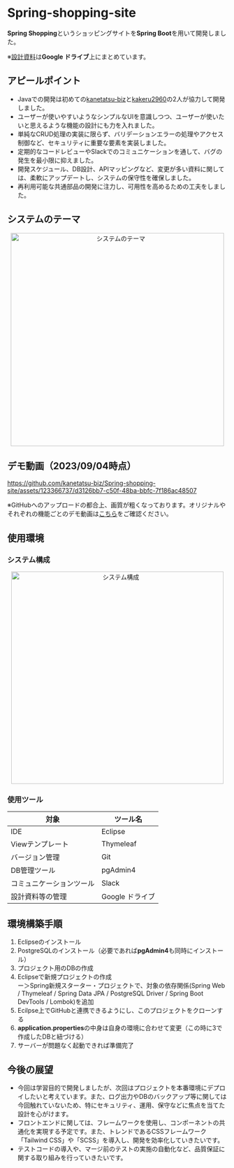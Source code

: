 # Spring-shopping-site
**Spring Shopping**というショッピングサイトを**Spring Boot**を用いて開発しました。

※[設計資料](https://drive.google.com/drive/folders/1ymE40u6TIUJ3l7Xovj8CqWwCYwrb8XFI?usp=sharing)は**Google ドライブ**上にまとめています。

## アピールポイント
 - Javaでの開発は初めての[kanetatsu-biz](https://github.com/kanetatsu-biz)と[kakeru2960](https://github.com/kakeru2960)の2人が協力して開発しました。
 - ユーザーが使いやすいようなシンプルなUIを意識しつつ、ユーザーが使いたいと思えるような機能の設計にも力を入れました。
 - 単純なCRUD処理の実装に限らず、バリデーションエラーの処理やアクセス制御など、セキュリティに重要な要素を実装しました。
 - 定期的なコードレビューやSlackでのコミュニケーションを通して、バグの発生を最小限に抑えました。
 - 開発スケジュール、DB設計、APIマッピングなど、変更が多い資料に関しては、柔軟にアップデートし、システムの保守性を確保しました。
 - 再利用可能な共通部品の開発に注力し、可用性を高めるための工夫をしました。

## システムのテーマ
<p align="center">
<img width="488" alt="システムのテーマ" src="https://github.com/kanetatsu-biz/Spring-shopping-site/assets/77796726/0ce2e183-06f0-42d6-b351-5bf5eb163079">
</p>

## デモ動画（2023/09/04時点）
https://github.com/kanetatsu-biz/Spring-shopping-site/assets/123366737/d3126bb7-c50f-48ba-bbfc-7f186ac48507

※GitHubへのアップロードの都合上、画質が粗くなっております。オリジナルやそれぞれの機能ごとのデモ動画は[こちら](https://drive.google.com/drive/folders/1ssPcmUMliLz-Szi0fN12-vsT1NiY9n2N?usp=sharing)をご確認ください。

## 使用環境
### システム構成
<p align="center">
<img width="486" alt="システム構成" src="https://github.com/kanetatsu-biz/Spring-shopping-site/assets/77796726/6ea9c5f9-0b9d-4f09-a3cf-e0fa7d6a0513">
</p>

### 使用ツール
<div align="center">

対象|ツール名
----|---- 
IDE|Eclipse  
Viewテンプレート|Thymeleaf  
バージョン管理|Git  
DB管理ツール|pgAdmin4  
コミュニケーションツール|Slack  
設計資料等の管理|Google ドライブ  

</div>


## 環境構築手順

1. Eclipseのインストール
2. PostgreSQLのインストール（必要であれば**pgAdmin4**も同時にインストール）
3. プロジェクト用のDBの作成
4. Eclipseで新規プロジェクトの作成<br>
ー＞Spring新規スターター・プロジェクトで、対象の依存関係(Spring Web / Thymeleaf / Spring Data JPA / PostgreSQL Driver / Spring Boot DevTools / Lombok)を追加
6. Ecilpse上でGitHubと連携できるようにし、このプロジェクトをクローンする
7. **application.properties**の中身は自身の環境に合わせて変更（この時に3で作成したDBと紐づける）
8. サーバーが問題なく起動できれば準備完了

## 今後の展望
 - 今回は学習目的で開発しましたが、次回はプロジェクトを本番環境にデプロイしたいと考えています。また、ログ出力やDBのバックアップ等に関しては今回触れていないため、特にセキュリティ、運用、保守などに焦点を当てた設計を心がけます。
 - フロントエンドに関しては、フレームワークを使用し、コンポーネントの共通化を実現する予定です。また、トレンドであるCSSフレームワーク「Tailwind CSS」や「SCSS」を導入し、開発を効率化していきたいです。
 - テストコードの導入や、マージ前のテストの実施の自動化など、品質保証に関する取り組みを行っていきたいです。
